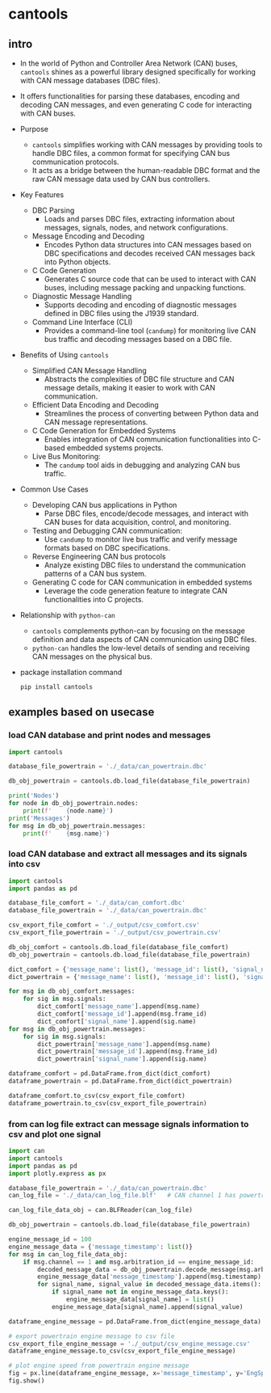 # cantools

## intro

- In the world of Python and Controller Area Network (CAN) buses, `cantools` shines as a powerful library designed specifically for working with CAN message databases (DBC files).
- It offers functionalities for parsing these databases, encoding and decoding CAN messages, and even generating C code for interacting with CAN buses.
- Purpose
    - `cantools` simplifies working with CAN messages by providing tools to handle DBC files, a common format for specifying CAN bus communication protocols.
    - It acts as a bridge between the human-readable DBC format and the raw CAN message data used by CAN bus controllers.
- Key Features
    - DBC Parsing
        - Loads and parses DBC files, extracting information about messages, signals, nodes, and network configurations.
    - Message Encoding and Decoding
        - Encodes Python data structures into CAN messages based on DBC specifications and decodes received CAN messages back into Python objects.
    - C Code Generation
        - Generates C source code that can be used to interact with CAN buses, including message packing and unpacking functions.
    - Diagnostic Message Handling
        - Supports decoding and encoding of diagnostic messages defined in DBC files using the J1939 standard.
    - Command Line Interface (CLI)
        - Provides a command-line tool (`candump`) for monitoring live CAN bus traffic and decoding messages based on a DBC file.
- Benefits of Using `cantools`
    - Simplified CAN Message Handling
        - Abstracts the complexities of DBC file structure and CAN message details, making it easier to work with CAN communication.
    - Efficient Data Encoding and Decoding
        - Streamlines the process of converting between Python data and CAN message representations.
    - C Code Generation for Embedded Systems
        - Enables integration of CAN communication functionalities into C-based embedded systems projects.
    - Live Bus Monitoring:
        - The `candump` tool aids in debugging and analyzing CAN bus traffic.
- Common Use Cases
    - Developing CAN bus applications in Python
        - Parse DBC files, encode/decode messages, and interact with CAN buses for data acquisition, control, and monitoring.
    - Testing and Debugging CAN communication:
        - Use `candump` to monitor live bus traffic and verify message formats based on DBC specifications.
    - Reverse Engineering CAN bus protocols
        - Analyze existing DBC files to understand the communication patterns of a CAN bus system.
    - Generating C code for CAN communication in embedded systems
        - Leverage the code generation feature to integrate CAN functionalities into C projects.
- Relationship with `python-can`
    - `cantools` complements python-can by focusing on the message definition and data aspects of CAN communication using DBC files.
    - `python-can` handles the low-level details of sending and receiving CAN messages on the physical bus.
- package installation command

    ```bash
    pip install cantools
    ```

## examples based on usecase

### load CAN database and print nodes and messages

```python
import cantools

database_file_powertrain = './_data/can_powertrain.dbc'

db_obj_powertrain = cantools.db.load_file(database_file_powertrain)

print('Nodes')
for node in db_obj_powertrain.nodes:
    print(f'    {node.name}')
print('Messages')
for msg in db_obj_powertrain.messages:
    print(f'    {msg.name}')
```

### load CAN database and extract all messages and its signals into csv

```python
import cantools
import pandas as pd

database_file_comfort = './_data/can_comfort.dbc'
database_file_powertrain = './_data/can_powertrain.dbc'

csv_export_file_comfort = './_output/csv_comfort.csv'
csv_export_file_powertrain = './_output/csv_powertrain.csv'

db_obj_comfort = cantools.db.load_file(database_file_comfort)
db_obj_powertrain = cantools.db.load_file(database_file_powertrain)

dict_comfort = {'message_name': list(), 'message_id': list(), 'signal_name': list()}
dict_powertrain = {'message_name': list(), 'message_id': list(), 'signal_name': list()}

for msg in db_obj_comfort.messages:
    for sig in msg.signals:
        dict_comfort['message_name'].append(msg.name)
        dict_comfort['message_id'].append(msg.frame_id)
        dict_comfort['signal_name'].append(sig.name)
for msg in db_obj_powertrain.messages:
    for sig in msg.signals:
        dict_powertrain['message_name'].append(msg.name)
        dict_powertrain['message_id'].append(msg.frame_id)
        dict_powertrain['signal_name'].append(sig.name)

dataframe_comfort = pd.DataFrame.from_dict(dict_comfort)
dataframe_powertrain = pd.DataFrame.from_dict(dict_powertrain)

dataframe_comfort.to_csv(csv_export_file_comfort)
dataframe_powertrain.to_csv(csv_export_file_powertrain)
```

### from can log file extract can message signals information to csv and plot one signal

```python
import can
import cantools
import pandas as pd
import plotly.express as px

database_file_powertrain = './_data/can_powertrain.dbc'
can_log_file = './_data/can_log_file.blf'   # CAN channel 1 has powertrain data and CAN channel 0 has comfort data

can_log_file_data_obj = can.BLFReader(can_log_file)

db_obj_powertrain = cantools.db.load_file(database_file_powertrain)

engine_message_id = 100
engine_message_data = {'message_timestamp': list()}
for msg in can_log_file_data_obj:
    if msg.channel == 1 and msg.arbitration_id == engine_message_id:
        decoded_message_data = db_obj_powertrain.decode_message(msg.arbitration_id, msg.data, decode_choices=False)
        engine_message_data['message_timestamp'].append(msg.timestamp)
        for signal_name, signal_value in decoded_message_data.items():
            if signal_name not in engine_message_data.keys():
                engine_message_data[signal_name] = list()
            engine_message_data[signal_name].append(signal_value)

dataframe_engine_message = pd.DataFrame.from_dict(engine_message_data)

# export powertrain engine message to csv file
csv_export_file_engine_message = './_output/csv_engine_message.csv'
dataframe_engine_message.to_csv(csv_export_file_engine_message)

# plot engine speed from powertrain engine message
fig = px.line(dataframe_engine_message, x='message_timestamp', y='EngSpeed', title='Engine Speed')
fig.show()
```
